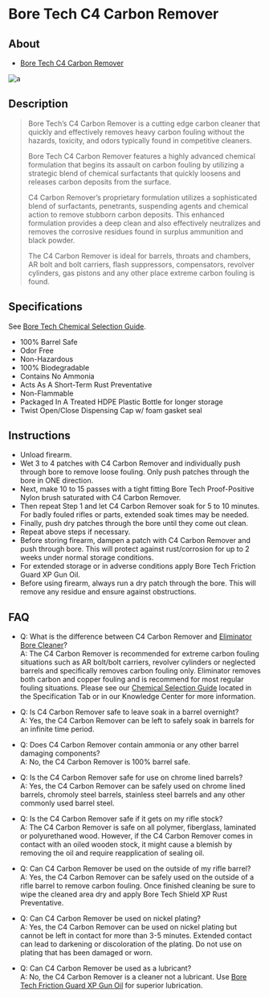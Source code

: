 # Bore Tech C4 Carbon Remover

## About

* [Bore Tech C4 Carbon Remover](https://www.boretech.com/products/c4-carbon-remover)

![a](https://github.com/CumpsD/second-brain/raw/main/assets/shooting/boretech/carbon-remover.jpg "a")

## Description

> Bore Tech’s C4 Carbon Remover is a cutting edge carbon cleaner that quickly and effectively removes heavy carbon fouling without the hazards, toxicity, and odors typically found in competitive cleaners.
>
> Bore Tech C4 Carbon Remover features a highly advanced chemical formulation that begins its assault on carbon fouling by utilizing a strategic blend of chemical surfactants that quickly loosens and releases carbon deposits from the surface.
>
> C4 Carbon Remover’s proprietary formulation utilizes a sophisticated blend of surfactants, penetrants, suspending agents and chemical action to remove stubborn carbon deposits. This enhanced formulation provides a deep clean and also effectively neutralizes and removes the corrosive residues found in surplus ammunition and black powder.
>
> The C4 Carbon Remover is ideal for barrels, throats and chambers, AR bolt and bolt carriers, flash suppressors, compensators, revolver cylinders, gas pistons and any other place extreme carbon fouling is found.

## Specifications

See [Bore Tech Chemical Selection Guide](https://github.com/CumpsD/second-brain/raw/main/assets/shooting/boretech/Chemical-Selection-Guide.pdf).

* 100% Barrel Safe
* Odor Free
* Non-Hazardous
* 100% Biodegradable
* Contains No Ammonia
* Acts As A Short-Term Rust Preventative
* Non-Flammable
* Packaged In A Treated HDPE Plastic Bottle for longer storage
* Twist Open/Close Dispensing Cap w/ foam gasket seal

## Instructions

* Unload firearm.
* Wet 3 to 4 patches with C4 Carbon Remover and individually push through bore to remove loose fouling. Only push patches through the bore in ONE direction.
* Next, make 10 to 15 passes with a tight fitting Bore Tech Proof-Positive Nylon brush saturated with C4 Carbon Remover.
* Then repeat Step 1 and let C4 Carbon Remover soak for 5 to 10 minutes. For badly fouled rifles or parts, extended soak times may be needed.
* Finally, push dry patches through the bore until they come out clean.
* Repeat above steps if necessary.
* Before storing firearm, dampen a patch with C4 Carbon Remover and push through bore. This will protect against rust/corrosion for up to 2 weeks under normal storage conditions.
* For extended storage or in adverse conditions apply Bore Tech Friction Guard XP Gun Oil.
* Before using firearm, always run a dry patch through the bore. This will remove any residue and ensure against obstructions.

## FAQ

* Q: What is the difference between C4 Carbon Remover and [Eliminator Bore Cleaner](https://github.com/CumpsD/second-brain/blob/main/Shooting/Cleaning/Bore%20Tech%20Eliminator%20Bore%20Cleaner.md)? \
  A: The C4 Carbon Remover is recommended for extreme carbon fouling situations such as AR bolt/bolt carriers, revolver cylinders or neglected barrels and specifically removes carbon fouling only. Eliminator removes both carbon and copper fouling and is recommend for most regular fouling situations. Please see our [Chemical Selection Guide](https://github.com/CumpsD/second-brain/raw/main/assets/shooting/boretech/Chemical-Selection-Guide.pdf) located in the Specification Tab or in our Knowledge Center for more information.

* Q: Is C4 Carbon Remover safe to leave soak in a barrel overnight? \
  A: Yes, the C4 Carbon Remover can be left to safely soak in barrels for an infinite time period.

* Q: Does C4 Carbon Remover contain ammonia or any other barrel damaging components? \
  A: No, the C4 Carbon Remover is 100% barrel safe.

* Q: Is the C4 Carbon Remover safe for use on chrome lined barrels? \
  A: Yes, the C4 Carbon Remover can be safely used on chrome lined barrels, chromoly steel barrels, stainless steel barrels and any other commonly used barrel steel.

* Q: Is the C4 Carbon Remover safe if it gets on my rifle stock? \
  A: The C4 Carbon Remover is safe on all polymer, fiberglass, laminated or polyurethaned wood. However, if the C4 Carbon Remover comes in contact with an oiled wooden stock, it might cause a blemish by removing the oil and require reapplication of sealing oil.

* Q: Can C4 Carbon Remover be used on the outside of my rifle barrel? \
  A: Yes, the C4 Carbon Remover can be safely used on the outside of a rifle barrel to remove carbon fouling. Once finished cleaning be sure to wipe the cleaned area dry and apply Bore Tech Shield XP Rust Preventative.

* Q: Can C4 Carbon Remover be used on nickel plating? \
  A: Yes, the C4 Carbon Remover can be used on nickel plating but cannot be left in contact for more than 3-5 minutes. Extended contact can lead to darkening or discoloration of the plating. Do not use on plating that has been damaged or worn.

* Q: Can C4 Carbon Remover be used as a lubricant? \
  A: No, the C4 Carbon Remover is a cleaner not a lubricant. Use [Bore Tech Friction Guard XP Gun Oil](https://github.com/CumpsD/second-brain/blob/main/Shooting/Cleaning/Bore%20Tech%20Friction%20Guard%20XP%20Gun%20Oil.md) for superior lubrication.
